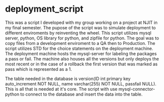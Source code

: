 # deployment_script
This was a script I developed with my group working on a project at NJIT in my final semester. The pupose of the script was to simulate deployment to different enviroments by reinventing the wheel. This script utilizes mysql server, python, OS library for python, and zipfile for python. The goal was to copy files from a development enviroment to a QA then to Production. The script utilizes STD for the choice statements on the deployment machine. The deployment machine hosts the mysql-server for labeling the packages a pass or fail. The machine also houses all the versions but only deploys the most recent or in the case of a rollback the first version that was marked as pass which is represented as a 1.

The table needed in the database is version(ID int primary key auto_increment NOT NULL, name varchar(255) NOT NULL, passfail NULL). This is all that is needed at it's core. The script with use mysql-connector-python to connect to the database and insert the data into the table. 
